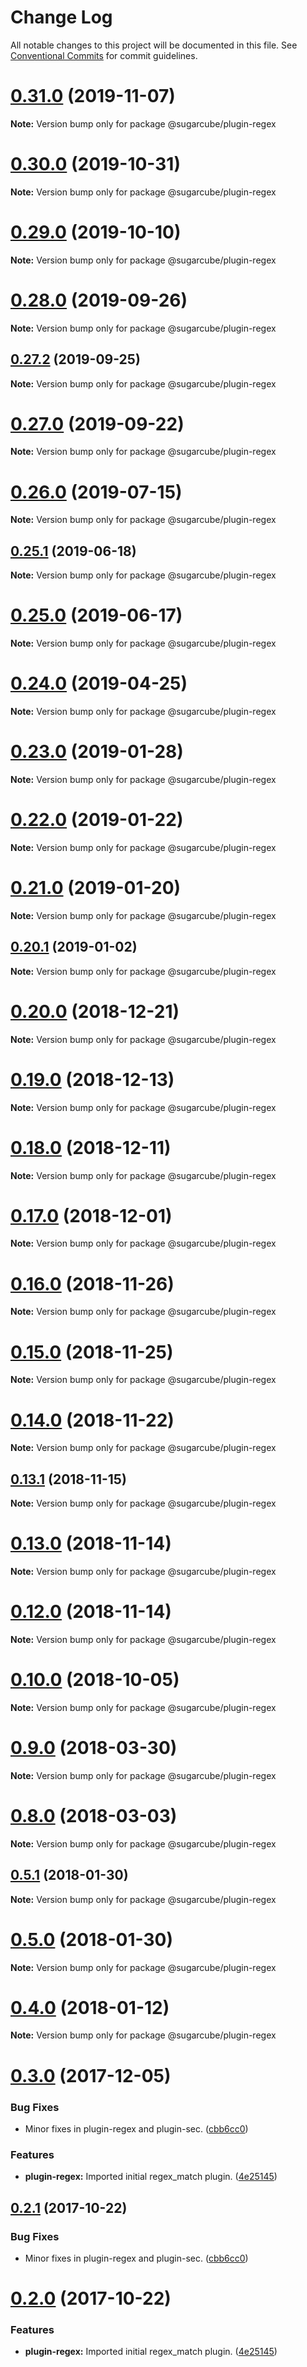 # Change Log

All notable changes to this project will be documented in this file.
See [Conventional Commits](https://conventionalcommits.org) for commit guidelines.

# [0.31.0](https://github.com/critocrito/sugarcube/tree/master/packages/plugin-regex/compare/v0.30.2...v0.31.0) (2019-11-07)

**Note:** Version bump only for package @sugarcube/plugin-regex





# [0.30.0](https://github.com/critocrito/sugarcube/tree/master/packages/plugin-regex/compare/v0.29.0...v0.30.0) (2019-10-31)

**Note:** Version bump only for package @sugarcube/plugin-regex





# [0.29.0](https://github.com/critocrito/sugarcube/tree/master/packages/plugin-regex/compare/v0.28.1...v0.29.0) (2019-10-10)

**Note:** Version bump only for package @sugarcube/plugin-regex





# [0.28.0](https://github.com/critocrito/sugarcube/tree/master/packages/plugin-regex/compare/v0.27.2...v0.28.0) (2019-09-26)

**Note:** Version bump only for package @sugarcube/plugin-regex





## [0.27.2](https://github.com/critocrito/sugarcube/tree/master/packages/plugin-regex/compare/v0.27.1...v0.27.2) (2019-09-25)

**Note:** Version bump only for package @sugarcube/plugin-regex





# [0.27.0](https://github.com/critocrito/sugarcube/tree/master/packages/plugin-regex/compare/v0.26.1...v0.27.0) (2019-09-22)

**Note:** Version bump only for package @sugarcube/plugin-regex





# [0.26.0](https://github.com/critocrito/sugarcube/tree/master/packages/plugin-regex/compare/v0.25.1...v0.26.0) (2019-07-15)

**Note:** Version bump only for package @sugarcube/plugin-regex





## [0.25.1](https://github.com/critocrito/sugarcube/tree/master/packages/plugin-regex/compare/v0.25.0...v0.25.1) (2019-06-18)

**Note:** Version bump only for package @sugarcube/plugin-regex





# [0.25.0](https://github.com/critocrito/sugarcube/tree/master/packages/plugin-regex/compare/v0.24.0...v0.25.0) (2019-06-17)

**Note:** Version bump only for package @sugarcube/plugin-regex





# [0.24.0](https://github.com/critocrito/sugarcube/tree/master/packages/plugin-regex/compare/v0.23.0...v0.24.0) (2019-04-25)

**Note:** Version bump only for package @sugarcube/plugin-regex





# [0.23.0](https://github.com/critocrito/sugarcube/tree/master/packages/plugin-regex/compare/v0.22.0...v0.23.0) (2019-01-28)

**Note:** Version bump only for package @sugarcube/plugin-regex





# [0.22.0](https://github.com/critocrito/sugarcube/tree/master/packages/plugin-regex/compare/v0.21.0...v0.22.0) (2019-01-22)

**Note:** Version bump only for package @sugarcube/plugin-regex





# [0.21.0](https://github.com/critocrito/sugarcube/tree/master/packages/plugin-regex/compare/v0.20.1...v0.21.0) (2019-01-20)

**Note:** Version bump only for package @sugarcube/plugin-regex





## [0.20.1](https://github.com/critocrito/sugarcube/tree/master/packages/plugin-regex/compare/v0.20.0...v0.20.1) (2019-01-02)

**Note:** Version bump only for package @sugarcube/plugin-regex





# [0.20.0](https://github.com/critocrito/sugarcube/tree/master/packages/plugin-regex/compare/v0.19.3...v0.20.0) (2018-12-21)

**Note:** Version bump only for package @sugarcube/plugin-regex





# [0.19.0](https://github.com/critocrito/sugarcube/tree/master/packages/plugin-regex/compare/v0.18.0...v0.19.0) (2018-12-13)

**Note:** Version bump only for package @sugarcube/plugin-regex





# [0.18.0](https://github.com/critocrito/sugarcube/tree/master/packages/plugin-regex/compare/v0.17.0...v0.18.0) (2018-12-11)

**Note:** Version bump only for package @sugarcube/plugin-regex





# [0.17.0](https://github.com/critocrito/sugarcube/tree/master/packages/plugin-regex/compare/v0.16.0...v0.17.0) (2018-12-01)

**Note:** Version bump only for package @sugarcube/plugin-regex





# [0.16.0](https://github.com/critocrito/sugarcube/tree/master/packages/plugin-regex/compare/v0.15.0...v0.16.0) (2018-11-26)

**Note:** Version bump only for package @sugarcube/plugin-regex





# [0.15.0](https://github.com/critocrito/sugarcube/tree/master/packages/plugin-regex/compare/v0.14.0...v0.15.0) (2018-11-25)

**Note:** Version bump only for package @sugarcube/plugin-regex





# [0.14.0](https://github.com/critocrito/sugarcube/tree/master/packages/plugin-regex/compare/v0.13.2...v0.14.0) (2018-11-22)

**Note:** Version bump only for package @sugarcube/plugin-regex





## [0.13.1](https://github.com/critocrito/sugarcube/tree/master/packages/plugin-regex/compare/v0.13.0...v0.13.1) (2018-11-15)

**Note:** Version bump only for package @sugarcube/plugin-regex





# [0.13.0](https://github.com/critocrito/sugarcube/tree/master/packages/plugin-regex/compare/v0.12.0...v0.13.0) (2018-11-14)

**Note:** Version bump only for package @sugarcube/plugin-regex





# [0.12.0](https://github.com/critocrito/sugarcube/tree/master/packages/plugin-regex/compare/v0.11.0...v0.12.0) (2018-11-14)

**Note:** Version bump only for package @sugarcube/plugin-regex





# [0.10.0](https://github.com/critocrito/sugarcube/tree/master/packages/plugin-regex/compare/v0.9.0...v0.10.0) (2018-10-05)

**Note:** Version bump only for package @sugarcube/plugin-regex





<a name="0.9.0"></a>
# [0.9.0](https://github.com/critocrito/sugarcube/tree/master/packages/plugin-regex/compare/v0.8.0...v0.9.0) (2018-03-30)




**Note:** Version bump only for package @sugarcube/plugin-regex

<a name="0.8.0"></a>
# [0.8.0](https://github.com/critocrito/sugarcube/tree/master/packages/plugin-regex/compare/v0.7.0...v0.8.0) (2018-03-03)




**Note:** Version bump only for package @sugarcube/plugin-regex

<a name="0.5.1"></a>
## [0.5.1](https://github.com/critocrito/sugarcube/tree/master/packages/plugin-regex/compare/v0.5.0...v0.5.1) (2018-01-30)




**Note:** Version bump only for package @sugarcube/plugin-regex

<a name="0.5.0"></a>
# [0.5.0](https://github.com/critocrito/sugarcube/tree/master/packages/plugin-regex/compare/v0.4.0...v0.5.0) (2018-01-30)




**Note:** Version bump only for package @sugarcube/plugin-regex

<a name="0.4.0"></a>
# [0.4.0](https://github.com/critocrito/sugarcube/tree/master/packages/plugin-regex/compare/v0.3.0...v0.4.0) (2018-01-12)




**Note:** Version bump only for package @sugarcube/plugin-regex

<a name="0.3.0"></a>
# [0.3.0](https://github.com/critocrito/sugarcube/tree/master/packages/plugin-regex/compare/v0.1.0...v0.3.0) (2017-12-05)


### Bug Fixes

* Minor fixes in plugin-regex and plugin-sec. ([cbb6cc0](https://github.com/critocrito/sugarcube/tree/master/packages/plugin-regex/commit/cbb6cc0))


### Features

* **plugin-regex:** Imported initial regex_match plugin. ([4e25145](https://github.com/critocrito/sugarcube/tree/master/packages/plugin-regex/commit/4e25145))




<a name="0.2.1"></a>
## [0.2.1](https://github.com/critocrito/sugarcube/tree/master/packages/plugin-regex/compare/v0.2.0...v0.2.1) (2017-10-22)


### Bug Fixes

* Minor fixes in plugin-regex and plugin-sec. ([cbb6cc0](https://github.com/critocrito/sugarcube/tree/master/packages/plugin-regex/commit/cbb6cc0))




<a name="0.2.0"></a>
# [0.2.0](https://github.com/critocrito/sugarcube/tree/master/packages/plugin-regex/compare/v0.1.0...v0.2.0) (2017-10-22)


### Features

* **plugin-regex:** Imported initial regex_match plugin. ([4e25145](https://github.com/critocrito/sugarcube/tree/master/packages/plugin-regex/commit/4e25145))
